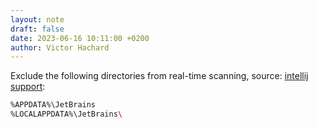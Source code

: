 ```yaml
---
layout: note
draft: false
date: 2023-06-16 10:11:00 +0200
author: Victor Hachard
---
```


Exclude the following directories from real-time scanning, source: [intellij support](https://intellij-support.jetbrains.com/hc/en-us/articles/360006298560-Antivirus-Impact-on-Build-Speed#:~:text=Click%20on%20%E2%80%9CVirus%20and%20threat,menu%2C%20and%20select%20the%20folder.):

```sh
%APPDATA%\JetBrains
%LOCALAPPDATA%\JetBrains\
```
